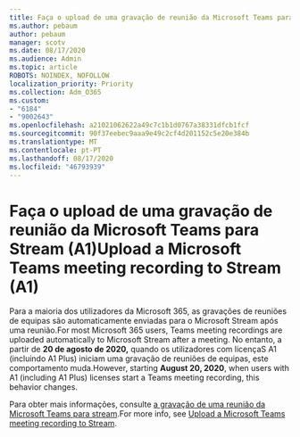 ```yaml
---
title: Faça o upload de uma gravação de reunião da Microsoft Teams para Stream (A1)
ms.author: pebaum
author: pebaum
manager: scotv
ms.date: 08/17/2020
ms.audience: Admin
ms.topic: article
ROBOTS: NOINDEX, NOFOLLOW
localization_priority: Priority
ms.collection: Adm_O365
ms.custom:
- "6184"
- "9002643"
ms.openlocfilehash: a21021062622a49c7c1b1d0767a38331dfcb1fcf
ms.sourcegitcommit: 90f37eebec9aaa9e49c2cf4d201152c5e20e384b
ms.translationtype: MT
ms.contentlocale: pt-PT
ms.lasthandoff: 08/17/2020
ms.locfileid: "46793939"
---
```

# <a name="upload-a-microsoft-teams-meeting-recording-to-stream-a1"></a><span data-ttu-id="a1a82-102">Faça o upload de uma gravação de reunião da Microsoft Teams para Stream (A1)</span><span class="sxs-lookup"><span data-stu-id="a1a82-102">Upload a Microsoft Teams meeting recording to Stream (A1)</span></span>

<span data-ttu-id="a1a82-103">Para a maioria dos utilizadores da Microsoft 365, as gravações de reuniões de equipas são automaticamente enviadas para o Microsoft Stream após uma reunião.</span><span class="sxs-lookup"><span data-stu-id="a1a82-103">For most Microsoft 365 users, Teams meeting recordings are uploaded automatically to Microsoft Stream after a meeting.</span></span> <span data-ttu-id="a1a82-104">No entanto, a partir de  **20 de agosto de 2020,** quando os utilizadores com licençaS A1 (incluindo A1 Plus) iniciam uma gravação de reuniões de equipas, este comportamento muda.</span><span class="sxs-lookup"><span data-stu-id="a1a82-104">However, starting  **August 20, 2020**, when users with A1 (including A1 Plus) licenses start a Teams meeting recording, this behavior changes.</span></span>  

<span data-ttu-id="a1a82-105">Para obter mais informações, consulte [a gravação de uma reunião da Microsoft Teams para stream](https://docs.microsoft.com/stream/portal-upload-teams-meeting-recording).</span><span class="sxs-lookup"><span data-stu-id="a1a82-105">For more info, see [Upload a Microsoft Teams meeting recording to Stream](https://docs.microsoft.com/stream/portal-upload-teams-meeting-recording).</span></span>